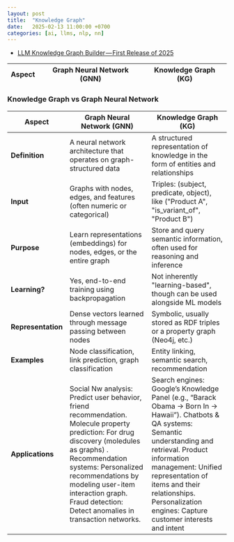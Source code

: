 ```yaml
---
layout: post
title:  "Knowledge Graph"
date:   2025-02-13 11:00:00 +0700
categories: [ai, llms, nlp, nn]
---
```


- [LLM Knowledge Graph Builder — First Release of 2025](https://neo4j.com/developer-blog/knowledge-graph-builder-first/)

| Aspect             | **Graph Neural Network (GNN)**                                           | **Knowledge Graph (KG)**                                                                  |
| ------------------ | ------------------------------------------------------------------------ | ----------------------------------------------------------------------------------------- |

### Knowledge Graph vs Graph Neural Network
| Aspect             | **Graph Neural Network (GNN)**                                           | **Knowledge Graph (KG)**                                                                  |
| ------------------ | ------------------------------------------------------------------------ | ----------------------------------------------------------------------------------------- |
| **Definition**     | A neural network architecture that operates on graph-structured data     | A structured representation of knowledge in the form of entities and relationships        |
| **Input**          | Graphs with nodes, edges, and features (often numeric or categorical)    | Triples: (subject, predicate, object), like ("Product A", "is\_variant\_of", "Product B") |
| **Purpose**        | Learn representations (embeddings) for nodes, edges, or the entire graph | Store and query semantic information, often used for reasoning and inference              |
| **Learning?**      | Yes, end-to-end training using backpropagation                           | Not inherently "learning-based", though can be used alongside ML models                   |
| **Representation** | Dense vectors learned through message passing between nodes              | Symbolic, usually stored as RDF triples or a property graph (Neo4j, etc.)                 |
| **Examples**       | Node classification, link prediction, graph classification               | Entity linking, semantic search, recommendation                                           |
| **Applications**   | Social Nw analysis: Predict user behavior, friend recommendation. Molecule property prediction: For drug discovery (moledules as graphs) . Recommendation systems: Personalized recommendations by modeling user-item interaction graph. Fraud detection: Detect anomalies in transaction networks.      | Search engines: Google’s Knowledge Panel (e.g., “Barack Obama → Born In → Hawaii”). Chatbots & QA systems: Semantic understanding and retrieval. Product information management: Unified representation of items and their relationships. Personalization engines: Capture customer interests and intent                                           |

